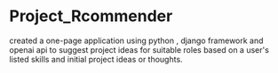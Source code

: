 # Project_Rcommender
created a one-page application using python , django framework and openai api to suggest project ideas for suitable roles based on a user's listed skills and initial project ideas or thoughts.
